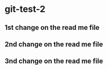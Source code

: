 # git-test-2

## 1st change on the read me file

## 2nd change on the read me file

## 3nd change on the read me file

